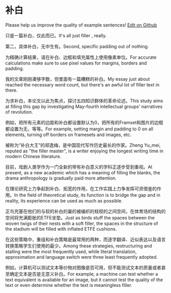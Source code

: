 # 补白

Please help us improve the quality of example sentences! [Edit on Github](https://github.com/jiyushe/jiyu-example-sentence-source/blob/main/chinese/bubai.md)

<p><span class="chinese">只是一篇补白，仅此而已。</span><span class="english">It's all just filler , really.</span></p>

<p><span class="chinese">第二，具体补白，无中生有。</span><span class="english">Second, specific padding out of nothing.</span></p>

<p><span class="chinese">为精确计算结果，请在补白、边框和填充属性上使用像素单位。</span><span class="english">For accurate calculations make sure to use pixel values for margins, borders and padding.</span></p>

<p><span class="chinese">我的文章刚刚凑够字数，但里面有一篇糟糕的补白。</span><span class="english">My essay just about reached the necessary word count, but there's an awful lot of filler text in there.</span></p>

<p><span class="chinese">为求补白，本论文以此为焦点，探讨五四知识群体的革命论述。</span><span class="english">This study aims at filling this gap by investigating May-fourth intellectual groups' narratives of revolution.</span></p>

<p><span class="chinese">例如，把所有元素的边距和补白都设置默认为0，把所有的Framset和图片的边框都设置为无，等等。</span><span class="english">For example, setting margin and padding to 0 on all elements, turning off borders on framesets and images, etc.</span></p>

<p><span class="chinese">被称为“补白大王”的郑逸梅，是中国现代写作历史最长的作家。</span><span class="english">Zheng Yu_mei, reputed as "the filler master", is a writer enjoying the longest writing time in modern Chinese literature.</span></p>

<p><span class="chinese">目前，戏剧人类学作为一门全新的带有补白意义的学科正逐步受到重视。</span><span class="english">At present, as a new academic which has a meaning of filling the blanks, the drama anthropology is gradually paid more attention.</span></p>

<p><span class="chinese">在理论研究上力争起到补白、拓宽的作用，在工作实践上力争发挥可资借鉴的作用。</span><span class="english">In the field of theoretical study, its function is to bridge the gap and in reality, its experience can be used as much as possible.</span></p>

<p><span class="chinese">正鸟充塞在他们的与软的补白的巢的被编织的枝杈的之间空间，在体育场的结构的空间将充满膨胀的ETFE坐垫。</span><span class="english">Just as birds stuff the spaces between the woven twigs of their nests with a soft filler, the spaces in the structure of the stadium will be filled with inflated ETFE cushions.</span></p>

<p><span class="chinese">在这些策略中，重组和补白策略是最常用的两种，而逐字翻译、近似表达以及语言转换策略学生们使用的最少。</span><span class="english">Among these strategies, restructuring and stalling were the most frequently used, while literal translation, approximation and language switch were three least frequently adopted.</span></p>

<p><span class="chinese">例如，计算机可以测试文本等价物对图像是否可用，但不能测试文本的质量或者甚至确定文本是否是无意义补白。</span><span class="english">For example, a machine can test whether a text equivalent is available for an image, but it cannot test the quality of the text or even determine whether the text is meaningless filler.</span></p>

